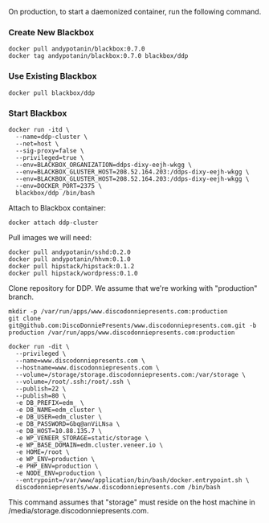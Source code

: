 On production, to start a daemonized container, run the following command.


### Create New Blackbox
```
docker pull andypotanin/blackbox:0.7.0
docker tag andypotanin/blackbox:0.7.0 blackbox/ddp
```

### Use Existing Blackbox

```
docker pull blackbox/ddp
```

### Start Blackbox
```
docker run -itd \
  --name=ddp-cluster \
  --net=host \
  --sig-proxy=false \
  --privileged=true \
  --env=BLACKBOX_ORGANIZATION=ddps-dixy-eejh-wkgg \
  --env=BLACKBOX_GLUSTER_HOST=208.52.164.203:/ddps-dixy-eejh-wkgg \
  --env=BLACKBOX_GLUSTER_HOST=208.52.164.203:/ddps-dixy-eejh-wkgg \
  --env=DOCKER_PORT=2375 \
  blackbox/ddp /bin/bash
```

Attach to Blackbox container:
```
docker attach ddp-cluster
```

Pull images we will need:
```
docker pull andypotanin/sshd:0.2.0
docker pull andypotanin/hhvm:0.1.0
docker pull hipstack/hipstack:0.1.2
docker pull hipstack/wordpress:0.1.0
```

Clone repository for DDP. We assume that we're working with "production" branch.
```
mkdir -p /var/run/apps/www.discodonniepresents.com:production
git clone git@github.com:DiscoDonniePresents/www.discodonniepresents.com.git -b production /var/run/apps/www.discodonniepresents.com:production
```

```
docker run -dit \
  --privileged \
  --name=www.discodonniepresents.com \
  --hostname=www.discodonniepresents.com \
  --volume=/storage/storage.discodonniepresents.com:/var/storage \
  --volume=/root/.ssh:/root/.ssh \
  --publish=22 \
  --publish=80 \
  -e DB_PREFIX=edm_ \
  -e DB_NAME=edm_cluster \
  -e DB_USER=edm_cluster \
  -e DB_PASSWORD=Gbq@anViLNsa \
  -e DB_HOST=10.88.135.7 \
  -e WP_VENEER_STORAGE=static/storage \
  -e WP_BASE_DOMAIN=edm.cluster.veneer.io \
  -e HOME=/root \
  -e WP_ENV=production \
  -e PHP_ENV=production \
  -e NODE_ENV=production \
  --entrypoint=/var/www/application/bin/bash/docker.entrypoint.sh \
  discodonniepresents/www.discodonniepresents.com /bin/bash
```

This command assumes that "storage" must reside on the host machine in /media/storage.discodonniepresents.com.
